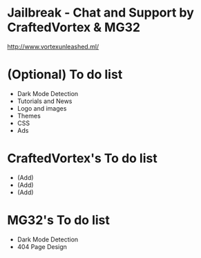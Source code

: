 # Jailbreak - Chat and Support by CraftedVortex & MG32
http://www.vortexunleashed.ml/

# (Optional) To do list
- Dark Mode Detection
- Tutorials and News
- Logo and images
- Themes
- CSS
- Ads

# CraftedVortex's To do list
- (Add)
- (Add)
- (Add)

# MG32's To do list
- Dark Mode Detection
- 404 Page Design
